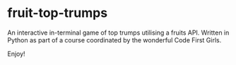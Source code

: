 # fruit-top-trumps

An interactive in-terminal game of top trumps utilising a fruits API. Written in Python as part of a course coordinated by the wonderful Code First Girls.

Enjoy!
